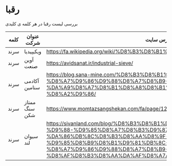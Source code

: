 # رقبا

بررسی لیست رقبا در هر کلمه ی کلیدی

|کلمه|عنوان شرکت|آدرس سایت|رتبه|
|---|---|---|---|
|سرند|ویکیپیدیا|https://fa.wikipedia.org/wiki/%D8%B3%D8%B1%D9%86%D8%AF|1|
|سرند|آوین صنعت|https://avidsanat.ir/industrial-sieve/|2|
|سرند|آکادمی سنامین|https://blog.sana-mine.com/%D8%B3%D8%B1%D9%86%D8%AF%D8%9B-%D8%A7%D9%86%D9%88%D8%A7%D8%B9-%D9%88-%DA%A9%D8%A7%D8%B1%D8%A8%D8%B1%D8%AF%D9%87%D8%A7%DB%8C-%D8%A2%D9%86/|3|
|سرند|ممتاز سنگ شکن|https://www.momtazsangshekan.com/fa/page/1225/%D8%B3%D8%B1%D9%86%D8%AF|4|
|سرند|سیوان لند|https://sivanland.com/blog/%D8%B3%D8%B1%D9%86%D8%AF-%D8%B4%D9%86-%D9%88-%D9%85%D8%A7%D8%B3%D9%87-%DA%86%DB%8C%D8%B3%D8%AA%D8%9F-%D9%85%D8%B9%D8%B1%D9%81%DB%8C-%D8%A7%D9%86%D9%88%D8%A7%D8%B9-%D8%AF%D8%B3%D8%AA%DA%AF%D8%A7/|5|
